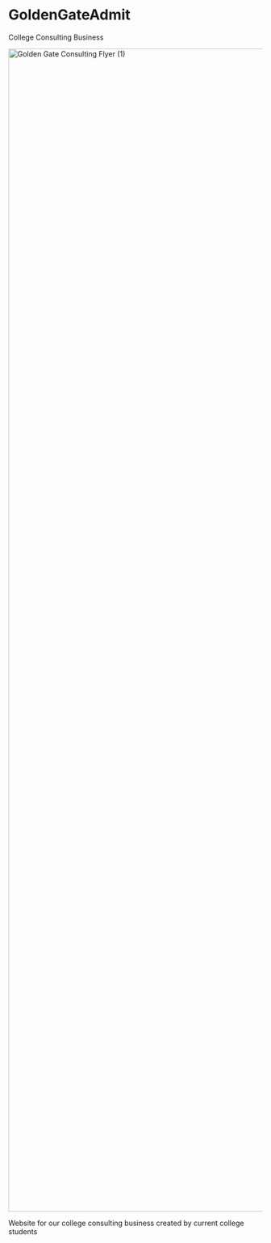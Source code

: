 # GoldenGateAdmit
College Consulting Business

<img width="1728" height="2304" alt="Golden Gate Consulting Flyer (1)" src="https://github.com/user-attachments/assets/3c191caa-4f7f-4293-85b2-ae3acf38e89a" />

Website for our college consulting business created by current college students 
